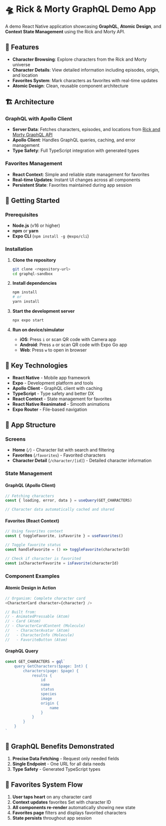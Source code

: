 # 🛸 Rick & Morty GraphQL Demo App

A demo React Native application showcasing **GraphQL**, **Atomic Design**, and **Context State Management** using the Rick and Morty API.

## 📱 Features

- **Character Browsing**: Explore characters from the Rick and Morty universe
- **Character Details**: View detailed information including episodes, origin, and location
- **Favorites System**: Mark characters as favorites with real-time updates
- **Atomic Design**: Clean, reusable component architecture

## 🏗️ Architecture

### **GraphQL with Apollo Client**

- **Server Data**: Fetches characters, episodes, and locations from [Rick and Morty GraphQL API](https://rickandmortyapi.com/graphql)
- **Apollo Client**: Handles GraphQL queries, caching, and error management
- **Type Safety**: Full TypeScript integration with generated types

### **Favorites Management**

- **React Context**: Simple and reliable state management for favorites
- **Real-time Updates**: Instant UI changes across all components
- **Persistent State**: Favorites maintained during app session

## 🚀 Getting Started

### Prerequisites

- **Node.js** (v16 or higher)
- **npm** or **yarn**
- **Expo CLI** (`npm install -g @expo/cli`)

### Installation

1. **Clone the repository**

   ```bash
   git clone <repository-url>
   cd graphql-sandbox
   ```

2. **Install dependencies**

   ```bash
   npm install
   # or
   yarn install
   ```

3. **Start the development server**

   ```bash
   npx expo start
   ```

4. **Run on device/simulator**
   - **iOS**: Press `i` or scan QR code with Camera app
   - **Android**: Press `a` or scan QR code with Expo Go app
   - **Web**: Press `w` to open in browser

## 🔧 Key Technologies

- **React Native** - Mobile app framework
- **Expo** - Development platform and tools
- **Apollo Client** - GraphQL client with caching
- **TypeScript** - Type safety and better DX
- **React Context** - State management for favorites
- **React Native Reanimated** - Smooth animations
- **Expo Router** - File-based navigation

## 📱 App Structure

### **Screens**

- **Home** (`/`) - Character list with search and filtering
- **Favorites** (`/favorites`) - Favorited characters
- **Character Detail** (`/character/[id]`) - Detailed character information

### **State Management**

#### **GraphQL (Apollo Client)**

```typescript
// Fetching characters
const { loading, error, data } = useQuery(GET_CHARACTERS)

// Character data automatically cached and shared
```

#### **Favorites (React Context)**

```typescript
// Using favorites context
const { toggleFavorite, isFavorite } = useFavorites()

// Toggle favorite status
const handleFavorite = () => toggleFavorite(characterId)

// Check if character is favorited
const isCharacterFavorite = isFavorite(characterId)
```

### **Component Examples**

#### **Atomic Design in Action**

```typescript
// Organism: Complete character card
<CharacterCard character={character} />

// Built from:
// - AnimatedPressable (Atom)
// - Card (Atom)
// - CharacterCardContent (Molecule)
//   - CharacterAvatar (Atom)
//   - CharacterInfo (Molecule)
//   - FavoriteButton (Atom)
```

#### **GraphQL Query**

```typescript
const GET_CHARACTERS = gql`
	query GetCharacters($page: Int) {
		characters(page: $page) {
			results {
				id
				name
				status
				species
				image
				origin {
					name
				}
			}
		}
	}
`
```

## 📝 GraphQL Benefits Demonstrated

1. **Precise Data Fetching** - Request only needed fields
2. **Single Endpoint** - One URL for all data needs
3. **Type Safety** - Generated TypeScript types

## 🔄 Favorites System Flow

1. **User taps heart** on any character card
2. **Context updates** favorites Set with character ID
3. **All components re-render** automatically showing new state
4. **Favorites page** filters and displays favorited characters
5. **State persists** throughout app session
